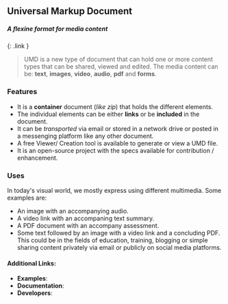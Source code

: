 ## Universal Markup Document
##### A flexine format for media content
{: .link }

> UMD is a new type of document that can hold one or more content types that can be shared, viewed and edited. The media content can be: **text**, **images**, **video**, **audio**, **pdf** and **forms**.

### Features
* It is a **container** document (*like zip*) that holds the different elements.
* The individual elements can be either **links** or be **included** in the document.
* It can be *transported* via email or stored in a network drive or posted in a messenging platform like any other document.
* A free Viewer/ Creation tool is available to generate or view a UMD file.
* It is an open-source project with the specs available for contribution / enhancement.

### Uses
In today's visual world, we mostly express using different multimedia. Some examples are: 
* An image with an accompanying audio.
* A video link with an accompaning text summary.
* A PDF document with an accompany assessment.
* Some text followed by an image with a video link and a concluding PDF.
This could be in the fields of education, training, blogging or simple sharing content privately via email or publicly on social media platforms.

#### Additional Links:
* **Examples**:
* **Documentation**:
* **Developers**: 